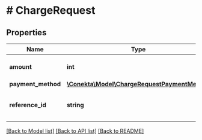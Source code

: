 # # ChargeRequest

## Properties

Name | Type | Description | Notes
------------ | ------------- | ------------- | -------------
**amount** | **int** | Amount to be charged in cents | [optional]
**payment_method** | [**\Conekta\Model\ChargeRequestPaymentMethod**](ChargeRequestPaymentMethod.md) |  |
**reference_id** | **string** | Custom reference to add to the charge | [optional]

[[Back to Model list]](../../README.md#models) [[Back to API list]](../../README.md#endpoints) [[Back to README]](../../README.md)
